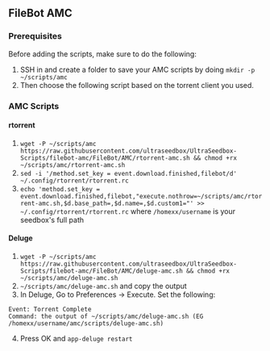 ## FileBot AMC

### Prerequisites

Before adding the scripts, make sure to do the following:

1. SSH in and create a folder to save your AMC scripts by doing `mkdir -p ~/scripts/amc`
2. Then choose the following script based on the torrent client you used.

### AMC Scripts
#### rtorrent

1. `wget -P ~/scripts/amc https://raw.githubusercontent.com/ultraseedbox/UltraSeedbox-Scripts/filebot-amc/FileBot/AMC/rtorrent-amc.sh && chmod +rx ~/scripts/amc/rtorrent-amc.sh`
2. `sed -i '/method.set_key = event.download.finished,filebot/d' ~/.config/rtorrent/rtorrent.rc`
3. `echo 'method.set_key = event.download.finished,filebot,"execute.nothrow=~/scripts/amc/rtorrent-amc.sh,$d.base_path=,$d.name=,$d.custom1="' >> ~/.config/rtorrent/rtorrent.rc` where `/homexx/username` is your seedbox's full path

#### Deluge

1. `wget -P ~/scripts/amc https://raw.githubusercontent.com/ultraseedbox/UltraSeedbox-Scripts/filebot-amc/FileBot/AMC/deluge-amc.sh && chmod +rx ~/scripts/amc/deluge-amc.sh`
2. `~/scripts/amc/deluge-amc.sh` and copy the output
3. In Deluge, Go to Preferences -> Execute. Set the following:

```
Event: Torrent Complete
Command: the output of ~/scripts/amc/deluge-amc.sh (EG /homexx/username/amc/scripts/deluge-amc.sh)
```
4. Press OK and `app-deluge restart`
